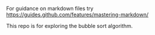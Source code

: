 For guidance on markdown files try
https://guides.github.com/features/mastering-markdown/

This repo is for exploring the bubble sort algorithm.
